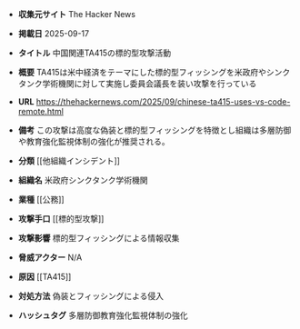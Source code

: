 - **収集元サイト**
The Hacker News

- **掲載日**
2025-09-17

- **タイトル**
中国関連TA415の標的型攻撃活動

- **概要**
TA415は米中経済をテーマにした標的型フィッシングを米政府やシンクタンク学術機関に対して実施し委員会議長を装い攻撃を行っている

- **URL**
https://thehackernews.com/2025/09/chinese-ta415-uses-vs-code-remote.html

- **備考**
この攻撃は高度な偽装と標的型フィッシングを特徴とし組織は多層防御や教育強化監視体制の強化が推奨される。

- **分類**
[[他組織インシデント]]

- **組織名**
米政府シンクタンク学術機関

- **業種**
[[公務]]

- **攻撃手口**
[[標的型攻撃]]

- **攻撃影響**
標的型フィッシングによる情報収集

- **脅威アクター**
N/A

- **原因**
[[TA415]]

- **対処方法**
偽装とフィッシングによる侵入

- **ハッシュタグ**
多層防御教育強化監視体制の強化
